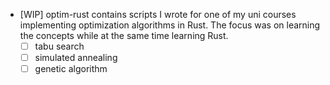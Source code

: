 - [WIP] optim-rust contains scripts I wrote for one of my uni courses implementing optimization algorithms in Rust. The focus was on learning the concepts while at the same time learning Rust.
    - [ ] tabu search
    - [ ] simulated annealing
    - [ ] genetic algorithm